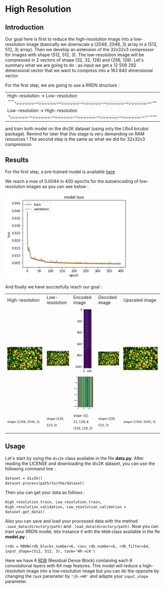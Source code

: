 # High Resolution

## Introduction

Our goal here is first to reduce the high-resolution image into a low-resolution image (basically we downscale a (2048, 2048, 3) array in a (512, 512, 3) array). Then we develop
an extension of the 32x32x3 compressor for images with shape (512, 512, 3). The low-resolution image will be compressed in 2 vectors of shape (32, 32, 128) and (256, 128). Let's 
summary what we are going to do : as input we get a 12 509 292 dimensional vector that we want to compress into a 163 840 dimensional vector. 

For the first step, we are going to use a RRDN structure :

<table>
  <tr>
    <td>High-resolution -> Low-resolution</td>
  </tr>
  <tr>
    <td><img src="images/HR-_LR.png"></td>
  </tr>
  <tr>
    <td>Low-resolution -> High-resolution</td>
  </tr>
  <tr>
    <td><img src="images/LR-_HR.png"></td>
  </tr>
</table>

and train both model on the div2K dataset (using only the LRx4 bicubic package). Remind for later that this stage is very demanding on RAM resources ! The second step is the same as what we did for 32x32x3 compression.

## Results

For the first step, a pre-trained model is available [here](https://github.com/idealo/image-super-resolution/tree/master/weights/sample_weights)

We reach a mse of 0.0044 in 400 epochs for the autoencoding of low-resolution images as you can see below :

<img src="images/training.png">

And finally we have succesfully reach our goal :

<table>
  <tr>
    <td>High-resolution</td>
    <td>Low-resolution</td>
    <td>Encoded image</td>
    <td>Decoded image</td>
    <td>Upscaled image</td>
  </tr>
  <tr>
    <td><img src="images/test_HR.png"></td>
    <td><img src="images/test_LR.png"></td>
    <td><img src="images/test_encoded_1.png"> <img src="images/test_encoded_2.png"></td>
    <td><img src="images/test_decoded.png"></td>
    <td><img src="images/test_HR_end.png"></td>
  </tr>
  <tr>
    <td><sub><sup>shape (1356, 2040, 3)</sup></sub></td>
    <td><sub><sup>shape (339, 510, 3)</sup></sub></td>
    <td><sub><sup>shape (32, 32, 128) & (256, 128, 3)</sup></sub></td>
    <td><sub><sup>shape (339, 510, 3)</sup></sub></td>
    <td><sub><sup>shape (1356, 2040, 3)</sup></sub></td>
  </tr>
</table>

## Usage

Let's start by using the ``div2k`` class available in the file **data.py**. After reading the LICENSE and downloading the div2K dataset, you can use the following command line :

~~~
dataset = div2k()
dataset.process(path/to/the/dataset)
~~~

Then you can get your data as follows :

~~~
High_resolution_train, Low_resolution_train, High_resolution_validation, Low_resolution_validation = dataset.get_data()
~~~

Also you can save and load your processed data with the method ``.save_data(directory/path)`` and ``.load_data(directory/path)``. Now you can train your RRDN model, lets instance it with the ``RRDN`` class available in the fle **model.py** :

~~~
rrdn = RRDN(rdb_blocks_number=6, conv_rdb_number=6, rdb_filter=64, input_shape=(512, 512, 3), task='HR->LR')
~~~

Here we have 6 [RDB](https://sh-tsang.medium.com/review-rdn-residual-dense-network-super-resolution-9738b8ce51e2) (Residual Dense Block) containing each 6 convolutional layers with 64 map features. This model will reduce a high-resolution image into a low-resolution image but you can do the opposite by changing the ``task`` parameter by ``'LR->HR'`` and adapte your ``input_shape`` parameter. 
